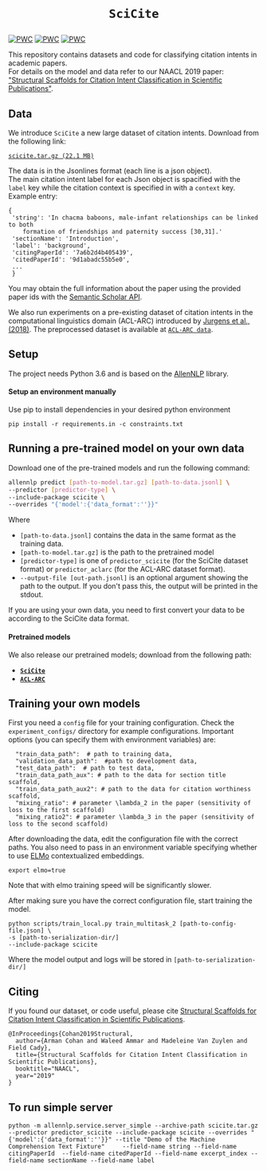 # <p align=center>`SciCite`</p> 

[![PWC](https://img.shields.io/endpoint.svg?url=https://paperswithcode.com/badge/structural-scaffolds-for-citation-intent/citation-intent-classification-acl-arc)](https://paperswithcode.com/sota/citation-intent-classification-acl-arc?p=structural-scaffolds-for-citation-intent) [![PWC](https://img.shields.io/endpoint.svg?url=https://paperswithcode.com/badge/structural-scaffolds-for-citation-intent/sentence-classification-acl-arc)](https://paperswithcode.com/sota/sentence-classification-acl-arc?p=structural-scaffolds-for-citation-intent) [![PWC](https://img.shields.io/endpoint.svg?url=https://paperswithcode.com/badge/structural-scaffolds-for-citation-intent/citation-intent-classification-scicite)](https://paperswithcode.com/sota/citation-intent-classification-scicite?p=structural-scaffolds-for-citation-intent)

This repository contains datasets and code for classifying citation intents in academic papers.  
For details on the model and data refer to our NAACL 2019 paper:
["Structural Scaffolds for Citation Intent Classification in Scientific Publications"](https://arxiv.org/pdf/1904.01608.pdf).

## Data

We introduce `SciCite` a new large dataset of citation intents. Download from the following link:

[`scicite.tar.gz (22.1 MB)`](https://s3-us-west-2.amazonaws.com/ai2-s2-research/scicite/scicite.tar.gz)  


The data is in the Jsonlines format (each line is a json object).   
The main citation intent label for each Json object is spacified with the `label` key while the citation context is specified in with a `context` key.
Example entry:

```
{
 'string': 'In chacma baboons, male-infant relationships can be linked to both
    formation of friendships and paternity success [30,31].'
 'sectionName': 'Introduction',
 'label': 'background',
 'citingPaperId': '7a6b2d4b405439',
 'citedPaperId': '9d1abadc55b5e0',
 ...
 }
```

You may obtain the full information about the paper using the provided paper ids with the [Semantic Scholar API](https://api.semanticscholar.org/).

We also run experiments on a pre-existing dataset of citation intents in the computational linguistics domain (ACL-ARC) introduced by [Jurgens et al., (2018)](https://transacl.org/ojs/index.php/tacl/article/view/1266).
The preprocessed dataset is available at [`ACL-ARC data`](https://s3-us-west-2.amazonaws.com/ai2-s2-research/scicite/acl-arc.tar.gz).

## Setup

The project needs Python 3.6 and is based on the [AllenNLP](https://github.com/allenai/allennlp) library.

#### Setup an environment manually

Use pip to install dependencies in your desired python environment

`pip install -r requirements.in -c constraints.txt`


## Running a pre-trained model on your own data

Download one of the pre-trained models and run the following command:

```bash
allennlp predict [path-to-model.tar.gz] [path-to-data.jsonl] \
--predictor [predictor-type] \
--include-package scicite \
--overrides "{'model':{'data_format':''}}"
```

Where 
* `[path-to-data.jsonl]` contains the data in the same format as the training data.
* `[path-to-model.tar.gz]` is the path to the pretrained model
* `[predictor-type]` is one of `predictor_scicite` (for the SciCite dataset format) or `predictor_aclarc` (for the ACL-ARC dataset format).
* `--output-file [out-path.jsonl]` is an optional argument showing the path to the output. If you don't pass this, the output will be printed in the stdout.

If you are using your own data, you need to first convert your data to be according to the SciCite data format.

#### Pretrained models

We also release our pretrained models; download from the following path:

* __[`SciCite`](https://s3-us-west-2.amazonaws.com/ai2-s2-research/scicite/models/scicite.tar.gz)__
* __[`ACL-ARC`](https://s3-us-west-2.amazonaws.com/ai2-s2-research/scicite/models/aclarc.tar.gz)__

## Training your own models

First you need a `config` file for your training configuration.
Check the `experiment_configs/` directory for example configurations.
Important options (you can specify them with environment variables) are:

```
  "train_data_path":  # path to training data,
  "validation_data_path":  #path to development data,
  "test_data_path":  # path to test data,
  "train_data_path_aux": # path to the data for section title scaffold,
  "train_data_path_aux2": # path to the data for citation worthiness scaffold,
  "mixing_ratio": # parameter \lambda_2 in the paper (sensitivity of loss to the first scaffold)
  "mixing_ratio2": # parameter \lambda_3 in the paper (sensitivity of loss to the second scaffold)
``` 

After downloading the data, edit the configuration file with the correct paths.
You also need to pass in an environment variable specifying whether to use [ELMo](https://allennlp.org/elmo) contextualized embeddings.

`export elmo=true`

Note that with elmo training speed will be significantly slower.

After making sure you have the correct configuration file, start training the model.

```
python scripts/train_local.py train_multitask_2 [path-to-config-file.json] \
-s [path-to-serialization-dir/] 
--include-package scicite
```

Where the model output and logs will be stored in `[path-to-serialization-dir/]`

## Citing

If you found our dataset, or code useful, please cite [Structural Scaffolds for Citation Intent Classification in Scientific Publications](https://arxiv.org/pdf/1904.01608.pdf).

```
@InProceedings{Cohan2019Structural,
  author={Arman Cohan and Waleed Ammar and Madeleine Van Zuylen and Field Cady},
  title={Structural Scaffolds for Citation Intent Classification in Scientific Publications},
  booktitle="NAACL",
  year="2019"
}
```


## To run simple server

```
python -m allennlp.service.server_simple --archive-path scicite.tar.gz  --predictor predictor_scicite --include-package scicite --overrides "{'model':{'data_format':''}}" --title "Demo of the Machine Comprehension Text Fixture"     --field-name string --field-name citingPaperId  --field-name citedPaperId --field-name excerpt_index --field-name sectionName --field-name label
```
